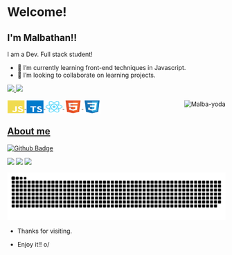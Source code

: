 # Welcome!

 

## I'm Malbathan!!

 

I am a Dev. Full stack student!


- 🌱 I’m currently learning front-end techniques in Javascript.
- 🤝 I’m looking to collaborate on  learning projects.  

 <div>
  <a href="https://github.com/malbathan">
  <img height="180em" src="https://github-readme-stats.vercel.app/api?username=malbathan&show_icons=true&theme=dracula&include_all_commits=true&count_private=true"/>
  <img height="180em" src="https://github-readme-stats.vercel.app/api/top-langs/?username=malbathan&layout=compact&langs_count=16&theme=dracula"/>
</div>
<div style="display: inline_block"><br>
  <img align="center" alt="Malba-Js" height="30" width="40" src="https://raw.githubusercontent.com/devicons/devicon/master/icons/javascript/javascript-plain.svg">
  <img align="center" alt="Malba-Ts" height="30" width="40" src="https://raw.githubusercontent.com/devicons/devicon/master/icons/typescript/typescript-plain.svg">
  <img align="center" alt="Malba-React" height="30" width="40" src="https://raw.githubusercontent.com/devicons/devicon/master/icons/react/react-original.svg">
  <img align="center" alt="Malba-HTML" height="30" width="40" src="https://raw.githubusercontent.com/devicons/devicon/master/icons/html5/html5-original.svg">
  <img align="center" alt="Malba-CSS" height="30" width="40" src="https://raw.githubusercontent.com/devicons/devicon/master/icons/css3/css3-original.svg">
  <img align="right" alt="Malba-yoda" src="https://www.google.com/url?sa=i&url=https%3A%2F%2Fsteamcommunity.com%2Fsharedfiles%2Ffiledetails%2F%3Fid%3D1303787417&psig=AOvVaw3lFXE7a2qDDEqgHGZdoo1t&ust=1623105703030000&source=images&cd=vfe&ved=0CAIQjRxqFwoTCPCF6YqKhPECFQAAAAAdAAAAABAV">
</div>

## About me

[![Github Badge](https://img.shields.io/badge/-Github-000?style=flat-square&logo=Github&logoColor=white&link=LINK_GIT)](https://github.com/Malbathan)
<div> 
  <a href="https://instagram.com/malbathan_" target="_blank"><img src="https://img.shields.io/badge/-Instagram-%23E4405F?style=for-the-badge&logo=instagram&logoColor=white" target="_blank"></a>
  <a href = "mailto: malbathanlima@gmail.com"><img src="https://img.shields.io/badge/-Gmail-%23333?style=for-the-badge&logo=gmail&logoColor=white" target="_blank"></a>
  <a href="https://www.linkedin.com/in/malbathan-lima" target="_blank"><img src="https://img.shields.io/badge/-LinkedIn-%230077B5?style=for-the-badge&logo=linkedin&logoColor=white" target="_blank"></a> 


![Snake animation](https://github.com/Malbathan/Malbathan/blob/output/github-contribution-grid-snake.svg)

- Thanks for visiting.

- Enjoy it!! o/
